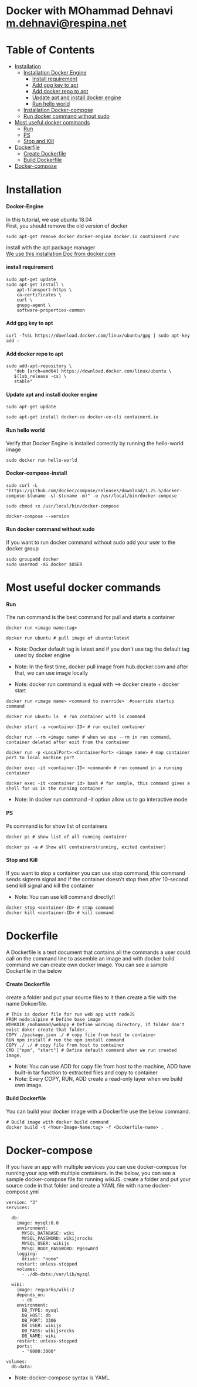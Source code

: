 
# Docker with MOhammad Dehnavi <m.dehnavi@respina.net>

# Table of Contents

- [Installation](#introduction)
   - [Installation Docker Engine](#Docker-Engine)
     - [Install requirement](#install-requirement)
     - [Add gpg key to apt](#Add-gpg-key-to-apt)
     - [Add docker repo to apt](#Add-docker-repo-to-apt)
     - [Update apt and install docker engine](#Update-apt-and-install-docker-engine)
     - [Run hello world](#Run-hello-world)
   - [Installation Docker-compose](#Docker-compose-install)
   - [Run docker command without sudo](#Run-docker-command-without-sudo)
- [Most useful docker commands](#Most-useful-docker-commands)
   - [Run](#Run) 
   - [PS](#PS)
   - [Stop and Kill](#Stop-and-Kill)
- [Dockerfile](#Dockerfile)
   - [Create Dockerfile](#Create-Dockerfile)
   - [Build Dockerfile](#Build-Dockerfile)
- [Docker-compose](#Docker-compose)

# Installation
#### Docker-Engine
In this tutorial, we use ubuntu 18.04  
First, you should remove the old version of docker

```
sudo apt-get remove docker docker-engine docker.io containerd runc
```
install with the apt package manager  
[We use this installation Doc from docker.com](https://docs.docker.com/engine/install/ubuntu/)

#### install requirement
```
sudo apt-get update
sudo apt-get install \
    apt-transport-https \
    ca-certificates \
    curl \
    gnupg-agent \
    software-properties-common
```

#### Add gpg key to apt
```    
curl -fsSL https://download.docker.com/linux/ubuntu/gpg | sudo apt-key add -
```

#### Add docker repo to apt 
```
sudo add-apt-repository \
   "deb [arch=amd64] https://download.docker.com/linux/ubuntu \
   $(lsb_release -cs) \
   stable"
```

#### Update apt and install docker engine
```
sudo apt-get update

sudo apt-get install docker-ce docker-ce-cli containerd.io
```

#### Run hello world
Verify that Docker Engine is installed correctly by running the hello-world image

```
sudo docker run hello-world
```

#### Docker-compose-install
```
sudo curl -L "https://github.com/docker/compose/releases/download/1.25.5/docker-compose-$(uname -s)-$(uname -m)" -o /usr/local/bin/docker-compose

sudo chmod +x /usr/local/bin/docker-compose

docker-compose --version
```
#### Run docker command without sudo
If you want to run docker command without sudo add your user to the docker group 

```
sudo groupadd docker 
sudo usermod -aG docker $USER
```
# Most useful docker commands

#### Run
The run command is the best command for pull and starts a container

```
docker run <image name:tag>

docker run ubuntu # pull image of ubuntu:latest 
```
- Note: Docker default tag is latest and if you don't use tag the default tag used by docker engine

- Note: In the first time, docker pull image from hub.docker.com and after that, we can use image locally

- Note: docker run command is equal with ==>  docker create + docker start

```
docker run <image name> <command to override>  #override startup command

docker run ubuntu ls  # run container with ls command
````
```
docker start -a <container-ID> # run exited container
```
```
docker run --rm <image name> # when we use --rm in run command, container deleted after exit from the container 
```
```
docker run -p <LocalPort>:<ContainerPort> <image name> # map container port to local machine port
```
```
docker exec -it <container-ID> <command> # run command in a running container 

docker exec -it <container id> bash # for sample, this command gives a shell for us in the running container
```
- Note: In docker run command -it option allow us to go interactive mode

#### PS
Ps command is for show list of containers

```
docker ps # show list of all running container

docker ps -a # Show all containers(running, exited container)
```
#### Stop and Kill
If you want to stop a container you can use stop command, this command sends sigterm signal and if the container doesn't stop then after 10-second send kill signal and kill the container

- Note: You can use kill command directly!!

```
docker stop <container-ID> # stop command
docker kill <container-ID> # kill command
```

# Dockerfile
A Dockerfile is a text document that contains all the commands a user could call on the command line to assemble an image and with docker build command we can create own docker image. You can see a sample Dockerfile in the below

#### Create Dockerfile
create a folder and put your source files to it then create a file with the name Dokcerfile.

```
# This is docker file for run web app with nodeJS
FROM node:alpine # Define base image
WORKDIR /mohammad/webapp # Define working directory, if folder don't exist doker create that folder. 
COPY ./package.json ./ # copy file from host to container
RUN npm install # run the npm install command
COPY ./ ./ # copy file from host to container
CMD ["npm", "start"] # Define default command when we run created image. 
```
- Note: You can use ADD for copy file from host to the machine, ADD have built-in tar function to extracted files and copy to container
- Note: Every COPY, RUN, ADD create a read-only layer when we build own image.

#### Build Dockerfile
You can build your docker image with a Dockerfile use the below command. 

```
# Build image with docker build command
docker build -t <Your-Image-Name:tag> -f <Dockerfile-name> . 
```
# Docker-compose
If you have an app with multiple services you can use docker-compose for running your app with multiple containers. in the below, you can see a sample docker-compose file for running wikiJS. 
create a folder and put your source code in that folder and create a YAML file with name docker-compose.yml

```
version: "3"
services:

  db:
    image: mysql:8.0
    environment:
      MYSQL_DATABASE: wiki
      MYSQL_PASSWORD: wikijsrocks
      MYSQL_USER: wikijs
      MYSQL_ROOT_PASSWORD: P@ssw0rd
    logging:
      driver: "none"
    restart: unless-stopped
    volumes:
      - ./db-data:/var/lib/mysql

  wiki:
    image: requarks/wiki:2
    depends_on:
      - db
    environment:
      DB_TYPE: mysql
      DB_HOST: db
      DB_PORT: 3306
      DB_USER: wikijs
      DB_PASS: wikijsrocks
      DB_NAME: wiki
    restart: unless-stopped
    ports:
      - "8080:3000"

volumes:
  db-data:
```
- Note: docker-compose syntax is YAML. 

